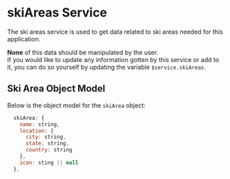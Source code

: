 # skiAreas Service

The ski areas service is used to get data related to ski areas needed for this application.

**None** of this data should be manipulated by the user.  
If you would like to update any information gotten by this service or add to it, you can do so yourself by updating the variable `$service.skiAreas`.

## Ski Area Object Model

Below is the object model for the `skiArea` object:

```javascript
  skiArea: {
    name: string,
    location: {
      city: string,
      state: string,
      country: string
    },
    icon: sting || null
  },
```